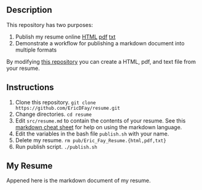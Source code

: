 ## Description
This repository has two purposes:  
1. Publish my resume online [HTML](http://htmlpreview.github.io/?https://github.com/EricDFay/resume/blob/master/pub/Eric_Fay_Resume.html) [pdf](https://github.com/EricDFay/resume/blob/master/pub/Eric_Fay_Resume.pdf) [txt](https://raw.githubusercontent.com/EricDFay/resume/master/pub/Eric_Fay_Resume.txt)
2. Demonstrate a workflow for publishing a markdown document into multiple formats

By modifying [this repository](https://github.com/EricDFay/resume.git)
you can create a HTML, pdf, and text file from
your resume.

## Instructions  
1. Clone this repository. `git clone https://github.com/EricDFay/resume.git`  
2. Change directories. `cd resume`
2. Edit `src/resume.md` to contain the contents of your resume. See this [markdown cheat sheet](https://github.com/adam-p/markdown-here/wiki/Markdown-Cheatsheet) for help on using the markdown language.  
3. Edit the variables in the bash file `publish.sh` with your name.
4. Delete my resume. `rm pub/Eric_Fay_Resume.{html,pdf,txt}`
5. Run publish script. `./publish.sh`

## My Resume
Appened here is the markdown document of my resume.
